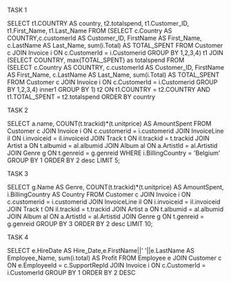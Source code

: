 TASK 1

SELECT t1.COUNTRY AS country,  t2.totalspend, t1.Customer_ID, t1.First_Name, t1.Last_Name
FROM 
                (SELECT c.Country AS COUNTRY,c.customerId AS Customer_ID, FirstName AS First_Name, c.LastName AS Last_Name, sum(i.Total) AS TOTAL_SPENT
                FROM Customer c
                JOIN Invoice i
                ON c.CustomerId = i.Customerid 
                GROUP BY 1,2,3,4) t1
JOIN 
                (SELECT  COUNTRY, max(TOTAL_SPENT) as totalspend
                FROM     
                            (SELECT c.Country AS COUNTRY, c.customerId AS Customer_ID, FirstName AS First_Name, c.LastName AS Last_Name, sum(i.Total) AS TOTAL_SPENT
                            FROM Customer c
                            JOIN Invoice i
                            ON c.CustomerId = i.Customerid 
                            GROUP BY 1,2,3,4) inner1
                GROUP BY 1) t2
ON t1.COUNTRY = t2.COUNTRY AND t1.TOTAL_SPENT = t2.totalspend
ORDER BY country

TASK 2

SELECT a.name, COUNT(t.trackid)*(t.unitprice) AS AmountSpent
FROM Customer c
JOIN Invoice  i
ON c.customerid = i.customerid
JOIN InvoiceLine il
ON i.invoiceid = il.invoiceid
JOIN Track t
ON il.trackid = t.trackid
JOIN Artist a
ON t.albumid = al.albumid
JOIN Album al
ON a.ArtistId = al.Artistid
JOIN Genre g
ON t.genreid = g.genreid
WHERE i.BillingCountry = 'Belgium'
GROUP BY 1
ORDER BY 2 desc
LIMIT 5;

TASK 3

SELECT g.Name AS Genre, COUNT(t.trackid)*(t.unitprice) AS AmountSpent, i.BillingCountry AS Country
FROM Customer c
JOIN Invoice  i
ON c.customerid = i.customerid
JOIN InvoiceLine il
ON i.invoiceid = il.invoiceid
JOIN Track t
ON il.trackid = t.trackid
JOIN Artist a
ON t.albumid = al.albumid
JOIN Album al
ON a.ArtistId = al.Artistid
JOIN Genre g
ON t.genreid = g.genreid
GROUP BY 3
ORDER BY 2 desc
LIMIT 10;

TASK 4

SELECT e.HireDate AS Hire_Date,e.FirstName||' '||e.LastName AS Employee_Name, sum(i.total) AS Profit
FROM Employee e
JOIN Customer c
ON e.EmployeeId = c.SupportRepId
JOIN Invoice i
ON c.CustomerId = i.CustomerId
GROUP BY 1
ORDER BY 2 DESC
